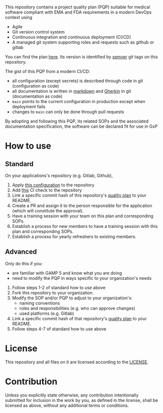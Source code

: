 This repository contains a project quality plan (PQP) suitable for medical software compliant with
EMA and FDA requirements in a modern DevOps context using

* Agile
* Git version control system
* Continuous integration and continuous deployment (CI/CD)
* A managed git system supporting roles and requests such as github or gitlab

You can find the plan [here](./quality_plan.md). Its version is
identified by [semver](https://semver.org/) git tags on this repository.

The gist of this PQP from a modern CI/CD:
* all configuration (except secrets) is described through code in git (configuration as code)
* all documentation is written in [markdown](https://en.wikipedia.org/wiki/Markdown)
  and [Gherkin](https://cucumber.io/docs/gherkin/) in git (documentation as code)
* `main` points to the current configuration in production except when deployment fails
* changes to `main` can only be done through pull requests

By adopting and following this PQP, its related SOPs and the associated documentation specification,
the software can be declared fit for use in GxP

# How to use

## Standard

On your applications's repository (e.g. Gitlab, Github),

1. Apply [this configuration](./configuration.md) to the repository
2. Add [this](https://github.com/medical-software-quality/documentation-as-code) CI check to the repository
3. Link a specific commit hash of this repository's [quality plan](./quality_plan.md) to your README.
4. Create a PR and assign it to the person responsible for the application
   (which will constitute the approval).
5. Have a training session with your team on this plan and corresponding SOPs.
6. Establish a process for new members to have a training session with this plan and corresponding SOPs.
7. Establish a process for yearly refreshers to existing members.

## Advanced

Only do this if you:
* are familiar with GAMP 5 and know what you are doing
* need to modify the PQP in ways specific to your organization's needs

1. Follow steps 1-2 of standard how to use above
2. Fork this repository to your organization.
3. Modify the SOP and/or PQP to adjust to your organization's:
    * naming conventions
    * roles and responsibilities (e.g. who can approve changes)
    * used platforms (e.g. Gitlab)
4. Link a specific commit hash of that repository's [quality plan](./quality_plan.md) to your README.
5. Follow steps 4-7 of standard how to use above

# License

This repository and all files on it are licensed according to the [LICENSE](LICENSE.md).

# Contribution

Unless you explicitly state otherwise, any contribution intentionally submitted for inclusion in the work by you, as defined in the license, shall be licensed as above, without any additional terms or conditions.

